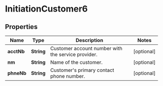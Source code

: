

# InitiationCustomer6

## Properties

Name | Type | Description | Notes
------------ | ------------- | ------------- | -------------
**acctNb** | **String** | Customer account number with the service provider. |  [optional]
**nm** | **String** | Name of the customer. |  [optional]
**phneNb** | **String** | Customer&#39;s primary contact phone number. |  [optional]



